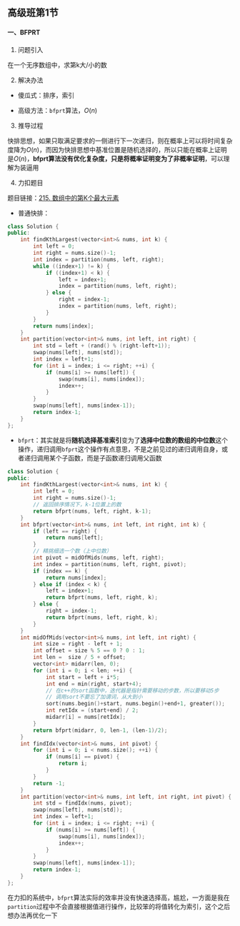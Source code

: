 ## 高级班第1节

#### 一、BFPRT

1. 问题引入

在一个无序数组中，求第k大/小的数

2. 解决办法
- 傻瓜式：排序，索引

- 高级方法：`bfprt`算法，$O(n)$
3. 推导过程

快排思想，如果只取满足要求的一侧进行下一次递归，则在概率上可以将时间复杂度降为$O(n)$，而因为快排思想中基准位置是随机选择的，所以只能在概率上证明是$O(n)$，**bfprt算法没有优化复杂度，只是将概率证明变为了非概率证明**，可以理解为装逼用

4. 力扣题目

题目链接：[215. 数组中的第K个最大元素](https://leetcode.cn/problems/kth-largest-element-in-an-array/)

- 普通快排：

```cpp
class Solution {
public:
    int findKthLargest(vector<int>& nums, int k) {
        int left = 0;
        int right = nums.size()-1;
        int index = partition(nums, left, right);
        while ((index+1) != k) {
            if ((index+1) < k) {
                left = index+1;
                index = partition(nums, left, right);
            } else {
                right = index-1;
                index = partition(nums, left, right);
            }
        }
        return nums[index];
    }
    int partition(vector<int>& nums, int left, int right) {
        int std = left + (rand() % (right-left+1));
        swap(nums[left], nums[std]);
        int index = left+1;
        for (int i = index; i <= right; ++i) {
            if (nums[i] >= nums[left]) {
                swap(nums[i], nums[index]);
                index++;
            }
        }
        swap(nums[left], nums[index-1]);
        return index-1;
    }
};
```

- `bfprt`：其实就是将**随机选择基准索引**变为了**选择中位数的数组的中位数**这个操作，递归调用`bfprt`这个操作有点意思，不是之前见过的递归调用自身，或者递归调用某个子函数，而是子函数递归调用父函数

```cpp
class Solution {
public:
    int findKthLargest(vector<int>& nums, int k) {
        int left = 0;
        int right = nums.size()-1;
        // 返回排序情况下，k-1位置上的数
        return bfprt(nums, left, right, k-1);
    }
    int bfprt(vector<int>& nums, int left, int right, int k) {
        if (left == right) {
            return nums[left];
        }
        // 精挑细选一个数（上中位数）
        int pivot = midOfMids(nums, left, right);
        int index = partition(nums, left, right, pivot);
        if (index == k) {
            return nums[index];
        } else if (index < k) {
            left = index+1;
            return bfprt(nums, left, right, k);
        } else {
            right = index-1;
            return bfprt(nums, left, right, k);
        }
    }
    int midOfMids(vector<int>& nums, int left, int right) {
        int size = right - left + 1;
        int offset = size % 5 == 0 ? 0 : 1;
        int len =  size / 5 + offset;
        vector<int> midarr(len, 0);
        for (int i = 0; i < len; ++i) {
            int start = left + i*5;
            int end = min(right, start+4);
            // 在c++的sort函数中，迭代器是指针需要移动的步数，所以要移动5步
            // 调用sort不要忘了加谓词，从大到小
            sort(nums.begin()+start, nums.begin()+end+1, greater());
            int retIdx = (start+end) / 2;
            midarr[i] = nums[retIdx];
        }
        return bfprt(midarr, 0, len-1, (len-1)/2);
    }
    int findIdx(vector<int>& nums, int pivot) {
        for (int i = 0; i < nums.size(); ++i) {
            if (nums[i] == pivot) {
                return i;
            }
        }
        return -1;
    }
    int partition(vector<int>& nums, int left, int right, int pivot) {
        int std = findIdx(nums, pivot);
        swap(nums[left], nums[std]);
        int index = left+1;
        for (int i = index; i <= right; ++i) {
            if (nums[i] >= nums[left]) {
                swap(nums[i], nums[index]);
                index++;
            }
        }
        swap(nums[left], nums[index-1]);
        return index-1;
    }
};
```

在力扣的系统中，`bfprt`算法实际的效率并没有快速选择高，尴尬，一方面是我在`partition`过程中不会直接根据值进行操作，比较笨的将值转化为索引，这个之后想办法再优化一下